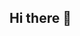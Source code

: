 ## Hi there 👋

<!--
**Kishn0109/Kishn0109** is a ✨ _special_ ✨ repository because its `README.md` (this file) appears on your GitHub profile.

Here are some ideas to get you started:

- 🔭 I’m currently working on a Ground Control Station for a Drone
- 🌱 I’m currently learning Nest.js
- 👯 I’m looking to collaborate on Open Source projects
- 🤔 I’m looking for help with mastering backend development
- 💬 Ask me about Responsive design, React.js, and Frontend engineering
- 📫 How to reach me: kishan.lal.rai210121@gmail.com
- 😄 Pronouns: they/them
- ⚡ Fun fact: I have a diploma in digital electronics!
-->
